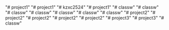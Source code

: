 "# project1" 
"# project1" 
"# kzxc2524" 
"# project1" 
"# classw" 
"# classw" 
"# classw" 
"# classw" 
"# classw" 
"# classw" 
"# classw" 
"# project2" 
"# project2" 
"# project2" 
"# project2" 
"# project2" 
"# project3" 
"# project3" 
"# classw" 
